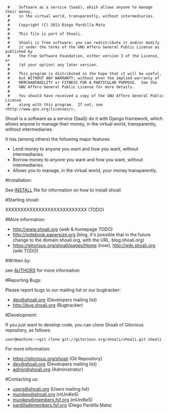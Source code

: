      #    Software as a service (SaaS), which allows anyone to manage their money,
     #    in the virtual world, transparently, without intermediaries.
     #
     #    Copyright (C) 2013 Diego Pardilla Mata
     #
     #    This file is part of Shoali.
     #
     #    Shoali is free software: you can redistribute it and/or modify
     #    it under the terms of the GNU Affero General Public License as published by
     #    the Free Software Foundation, either version 3 of the License, or
     #    (at your option) any later version.
     #
     #    This program is distributed in the hope that it will be useful,
     #    but WITHOUT ANY WARRANTY; without even the implied warranty of
     #    MERCHANTABILITY or FITNESS FOR A PARTICULAR PURPOSE.  See the
     #    GNU Affero General Public License for more details.
     #
     #    You should have received a copy of the GNU Affero General Public License
     #    along with this program.  If not, see <http://www.gnu.org/licenses/>.


Shoali is a software as a service (SaaS) do it with Django framework, which 
allows anyone to manage their money, in the virtual world, transparently, 
without intermediaries.

It has (among others) the following major features

 * Lend money to anyone you want and how you want, without intermediaries.
 * Borrow money to anyone you want and how you want, without intermediaries.
 * Allows you to manage, in the virtual world, your money transparently.

#Installation:

 See [INSTALL](INSTALL.md) file for information on how to install shoali

#Starting shoali:

 XXXXXXXXXXXXXXXXXXXXXXXXXXX (TODO)

#More information:

 * <http://www.shoali.org> (web & homepage TODO)
 * <http://notebook.papersize.org> (blog, it's possible that in the future 
 change to the domain shoali.org, with the URL: blog.shoali.org)
 * <https://gitorious.org/shoali/pages/Home> (now), <http://wiki.shoali.org> (wiki TODO)

#Written by:

 see [AUTHORS](AUTHORS.md) for more information

#Reporting Bugs:

 Please report bugs to our mailing list or our bugtracker:

 * <dev@shoali.org> (Developers mailing list)
 * <http://bug.shoali.org> (Bugtracker)

#Development:

 If you just want to develop code, you can clone Shoali of Gitorious 
 repository, as follows:

    user@machine:~>git clone git://gitorious.org/shoali/shoali.git shoali

 For more information:

 * <https://gitorious.org/shoali> (Git Repository)
 * <dev@shoali.org> (Developers mailing list)
 * <admin@shoali.org> (Administrator)

#Contacting us:

 * <users@shoali.org> (Users mailing list)
 * <munikes@shoali.org> (mUniKeS)
 * <munikes@members.fsf.org> (mUniKeS)
 * <pardilla@members.fsf.org> (Diego Pardilla Mata)